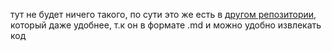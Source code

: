 тут не будет ничего такого, по сути это же есть в [другом репозитории](https://github.com/vrshgnick/obsidian/tree/main/bd_sql), который даже удобнее, т.к он в формате .md и можно удобно извлекать код
